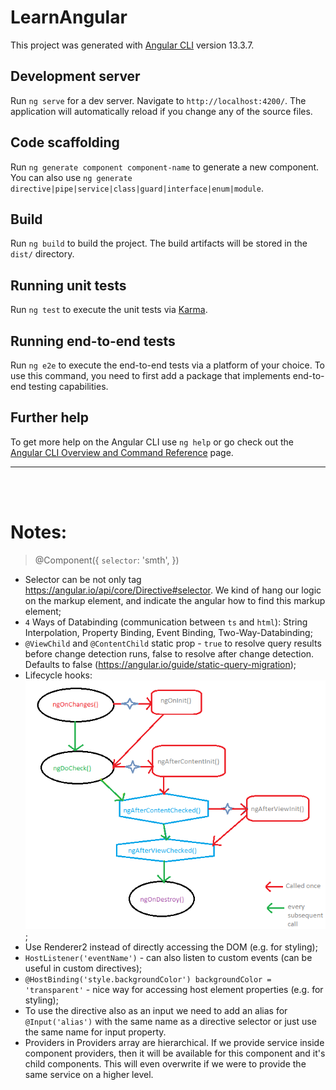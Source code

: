 # LearnAngular

This project was generated with [Angular CLI](https://github.com/angular/angular-cli) version 13.3.7.

## Development server

Run `ng serve` for a dev server. Navigate to `http://localhost:4200/`. The application will automatically reload if you change any of the source files.

## Code scaffolding

Run `ng generate component component-name` to generate a new component. You can also use `ng generate directive|pipe|service|class|guard|interface|enum|module`.

## Build

Run `ng build` to build the project. The build artifacts will be stored in the `dist/` directory.

## Running unit tests

Run `ng test` to execute the unit tests via [Karma](https://karma-runner.github.io).

## Running end-to-end tests

Run `ng e2e` to execute the end-to-end tests via a platform of your choice. To use this command, you need to first add a package that implements end-to-end testing capabilities.

## Further help

To get more help on the Angular CLI use `ng help` or go check out the [Angular CLI Overview and Command Reference](https://angular.io/cli) page.

<hr>
<br>
<br>

# Notes:

> @Component({
> `selector`: 'smth',
> }) <br>

- Selector can be not only tag https://angular.io/api/core/Directive#selector. We kind of hang our logic on the markup element, and indicate the angular how to find this markup element;
- `4` Ways of Databinding (communication between `ts` and `html`): String Interpolation, Property Binding, Event Binding, Two-Way-Databinding;
- `@ViewChild` and `@ContentChild` static prop - `true` to resolve query results before change detection runs, false to resolve after change detection. Defaults to false (https://angular.io/guide/static-query-migration);
- Lifecycle hooks:<br> ![hooks diagram](./src/assets/lifecycle-hooks.png);
- Use Renderer2 instead of directly accessing the DOM (e.g. for styling);
- `HostListener('eventName')` - can also listen to custom events (can be useful in custom directives);
- `@HostBinding('style.backgroundColor') backgroundColor = 'transparent'` - nice way for accessing host element properties (e.g. for styling);
- To use the directive also as an input we need to add an alias for `@Input('alias')` with the same name as a directive selector or just use the same name for input property.
- Providers in Providers array are hierarchical. If we provide service inside component providers, then it will be available for this component and it's child components. This will even overwrite if we were to provide the same service on a higher level.
